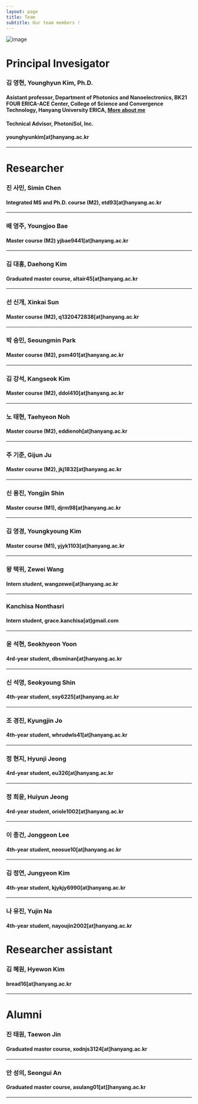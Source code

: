 ```yaml
---
layout: page
title: Team
subtitle: Our team members !
---
```

<!-- 
[image](https://user-images.githubusercontent.com/32427749/150480395-9e9eb3b9-28cc-4b5e-b56d-7a91ed5d0162.png)
![image](https://user-images.githubusercontent.com/80964488/187574283-b1d4ce28-f398-4d0d-be57-c3e99ea4232e.jpg)
![image](https://user-images.githubusercontent.com/32427749/234727826-d155cf17-c6e4-4196-b1c9-6e7d200471e1.png)
![image](https://user-images.githubusercontent.com/32427749/234727890-465225ea-94b3-4f07-933d-9b3c0d16b25a.png)
-->
![image](https://github.com/yh2424/yh2424.github.io/assets/32427749/ce6cbbf0-5998-4b80-acd3-e16f076e5200)

# Principal Invesigator

### 김 영현, Younghyun Kim, Ph.D.
#### Asistant professor, Department of Photonics and Nanoelectronics, BK21 FOUR ERICA-ACE Center, College of Science and Convergence Technology, Hanyang University ERICA, [More about me](https://yh2424.github.io/people/younghyunkim) 
#### Technical Advisor, PhotoniSol, Inc.
<!--- 
#### Director of Neuromorphic Materials and Devices, Pebble-Square, Inc.
--->
#### younghyunkim[at]hanyang.ac.kr
 

---
<!--- 
| ![image](https://user-images.githubusercontent.com/32427749/127579757-95fe1d97-7820-4485-acfe-42483abd727e.png) | 김영현, Younghyun Kim, Ph.D. |
--->


# Researcher

### 진 사민, Simin Chen 
#### Integrated MS and Ph.D. course (M2), etd93[at]hanyang.ac.kr <!---, [More about me](https://yh2424.github.io/people/siminchen)--->
---

### 배 영주, Youngjoo Bae
#### Master course (M2) yjbae9441[at]hanyang.ac.kr <!---, [More about me](https://yh2424.github.io/people/youngjoobae)--->
---

### 김 대홍, Daehong Kim
#### Graduated master course, altair45[at]hanyang.ac.kr <!---, [More about me](https://yh2424.github.io/people/daehongkim)--->
---

### 선 신개, Xinkai Sun
#### Master course (M2), q1320472838[at]hanyang.ac.kr <!---, [More about me](https://yh2424.github.io/people/xinkaisun)--->
---

### 박 승민, Seoungmin Park
#### Master course (M2), psm401[at]hanyang.ac.kr <!---, [More about me](https://yh2424.github.io/people/seoungminpark)--->
---

### 김 강석, Kangseok Kim 
#### Master course (M2), ddol410[at]hanyang.ac.kr <!---, [More about me](https://yh2424.github.io/people/kangseokkim)  --->
---

### 노 태현, Taehyeon Noh
#### Master course (M2), eddienoh[at]hanyang.ac.kr <!---, [More about me](https://yh2424.github.io/people/NTH)  --->
---

### 주 기준, Gijun Ju
#### Master course (M2), jkj1832[at]hanyang.ac.kr <!---, [More about me](https://yh2424.github.io/people/gijunju)--->

---

### 신 용진, Yongjin Shin
#### Master course (M1), djrm98[at]hanyang.ac.kr <!---, [More about me](https://yh2424.github.io/people/yongjinshin)--->

---

### 김 영경, Youngkyoung Kim
#### Master course (M1), yjyk1103[at]hanyang.ac.kr
---

### 왕 택위, Zewei Wang 
#### Intern student, wangzewei[at]hanyang.ac.kr

---

### Kanchisa Nonthasri 
#### Intern student, grace.kanchisa[at]gmail.com 

---

### 윤 석현, Seokhyeon Yoon
#### 4rd-year student, dbsminan[at]hanyang.ac.kr

---

### 신 석영, Seokyoung Shin
#### 4th-year student, ssy6225[at]hanyang.ac.kr

---

### 조 경진, Kyungjin Jo
#### 4th-year student, whrudwls41[at]hanyang.ac.kr

---

### 정 현지, Hyunji Jeong
#### 4rd-year student, eu326[at]hanyang.ac.kr

---

### 정 희윤, Huiyun Jeong
#### 4rd-year student, oriole1002[at]hanyang.ac.kr

---

### 이 종건, Jonggeon Lee
#### 4th-year student, neosue10[at]hanyang.ac.kr

---

### 김 정연, Jungyeon Kim
#### 4th-year student, kjykjy6990[at]hanyang.ac.kr

---

### 나 유진, Yujin Na
#### 4th-year student, nayoujin2002[at]hanyang.ac.kr


# Researcher assistant

### 김 혜원, Hyewon Kim 
#### bread16[at]hanyang.ac.kr <!---, [More about me](https://yh2424.github.io/people/siminchen)--->
---




# Alumni

### 진 태원, Taewon Jin
#### Graduated master course, xodnjs3124[at]hanyang.ac.kr<!---,  [More about me](https://yh2424.github.io/people/taewonjin)--->
---

### 안 성의, Seongui An
#### Graduated master course, asulang01[at]]hanyang.ac.kr<!---, [More about me](https://yh2424.github.io/people/seonguian)--->
---





<!--- 
# Alumni

### 김 유신, Yushin Kim
#### KTN Optical Phase Shifter, 학부(캡스톤, 2021S, 2021F), kimyushin[at]hanyang.ac.kr
---

### 송 준수, Joonsoo Song
#### ITZO Thin film transistor, 학부(캡스톤, 2021F), sb020578[at]hanyang.ac.kr
---

### 정 재웅, Jaewoong Jung
#### SiGe Optical Phase Shifter, 학부(캡스톤, 2021F), greg3073[at]hanyang.ac.kr
---

### 지 요섭, Yoseop Chi
#### 4th-year student, gowldytjq98[at]hanyang.ac.kr 

---

### 김 태인, Taein Kim
#### 4th-year student, tikim1201[at]hanyang.ac.kr 

---

### 박 정현, Junghyun Park
#### 4th-year student, gguk19[at]hanyang.ac.kr

---
### 노 정완, Jungwan Noh
#### 3th-year student, npower220[at]hanyang.ac.kr

---
--->
